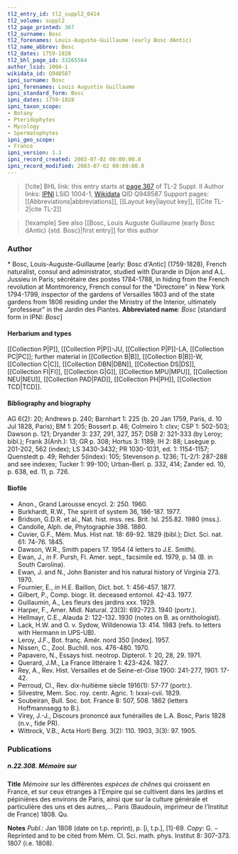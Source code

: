 ```yaml
---
tl2_entry_id: tl2_suppl2_0414
tl2_volume: suppl2
tl2_page_printed: 367
tl2_surname: Bosc
tl2_forenames: Louis-Auguste-Guillaume (early Bosc dAntic)
tl2_name_abbrev: Bosc
tl2_dates: 1759-1828
tl2_bhl_page_id: 33265564
author_lsid: 1004-1
wikidata_id: Q948587
ipni_surname: Bosc
ipni_forenames: Louis Augustin Guillaume
ipni_standard_form: Bosc
ipni_dates: 1759-1828
ipni_taxon_scope: 
- Botany
- Pteridophytes
- Mycology
- Spermatophytes
ipni_geo_scope: 
- France
ipni_version: 1.1
ipni_record_created: 2003-07-02 00:00:00.0
ipni_record_modified: 2003-07-02 00:00:00.0
---
```


> [!cite] BHL link: this entry starts at [page 367](https://www.biodiversitylibrary.org/page/33265564) of TL-2 Suppl. II
> Author links: [IPNI](https://www.ipni.org/a/1004-1) LSID 1004-1, [Wikidata](https://www.wikidata.org/wiki/Q948587) QID Q948587
> Support pages: [[Abbreviations|abbreviations]], [[Layout key|layout key]], [[Cite TL-2|cite TL-2]]

> [!example] See also [[Bosc, Louis Auguste Guillaume (early Bosc dAntic) {std. Bosc}|first entry]] for this author

### Author

\* Bosc, Louis-Auguste-Guillaume \[early: Bosc d'Antic\] (1759-1828), French naturalist, consul and administrator, studied with Durande in Dijon and A.L. Jussieu in Paris; sécrétaire des postes 1784-1788, in hiding from the French revolution at Montmorency, French consul for the "Directoire" in New York 1794-1799, inspector of the gardens of Versailles 1803 and of the state gardens from 1806 residing under the Ministry of the Interior, ultimately "professeur" in the Jardin des Plantes. 
**Abbreviated name**: *Bosc* \[standard form in IPNI: *Bosc*\]

#### Herbarium and types

[[Collection P|P]], [[Collection P|P]]-JU, [[Collection P|P]]-LA, [[Collection PC|PC]]; further material in [[Collection B|B]], [[Collection B|B]]-W, [[Collection C|C]], [[Collection DBN|DBN]], [[Collection DS|DS]], [[Collection FI|FI]], [[Collection G|G]], [[Collection MPU|MPU]], [[Collection NEU|NEU]], [[Collection PAD|PAD]], [[Collection PH|PH]], [[Collection TCD|TCD]].

#### Bibliography and biography

AG 6(2): 20; Andrews p. 240; Barnhart 1: 225 (b. 20 Jan 1759, Paris, d. 10 Jul 1828, Paris); BM 1: 205; Bossert p. 46; Colmeiro 1: clxv; CSP 1: 502-503; Dawson p. 121; Dryander 3: 237, 291, 327, 357; DSB 2: 321-333 (by Leroy; bibl.); Frank 3(Anh.): 13; GR p. 308; Hortus 3: 1189; IH 2: 88; Lasègue p. 201-202, 562 (index); LS 3430-3432; PR 1030-1031, ed. 1: 1154-1157; Quenstedt p. 49; Rehder 5(index): 105; Stevenson p. 1236; TL-2/1: 287-288 and see indexes; Tucker 1: 99-100; Urban-Berl. p. 332, 414; Zander ed. 10, p. 638, ed. 11, p. 726.

#### Biofile

- Anon., Grand Larousse encycl. 2: 250. 1960.
- Burkhardt, R.W., The spririt of system 36, 186-187. 1977.
- Bridson, G.D.R. et al., Nat. hist. mss. res. Brit. Isl. 255.82. 1980 (mss.).
- Candolle, Alph. de, Phytographie 398. 1880.
- Cuvier, G.F., Mém. Mus. Hist nat. 18: 69-92. 1829 (bibl.); Dict. Sci. nat. 61: 74-76. 1845.
- Dawson, W.R., Smith papers 17. 1954 (4 letters to J.E. Smith).
- Ewan, J., *in* F. Pursh, Fl. Amer. sept., facsimile ed. 1979, p. 14 (B. in South Carolina).
- Ewan, J. and N., John Banister and his natural history of Virginia 273. 1970.
- Fournier, E., *in* H.E. Baillon, Dict. bot. 1: 456-457. 1877.
- Gilbert, P., Comp. biogr. lit. deceased entomol. 42-43. 1977.
- Guillaumin, A., Les fleurs des jardins xxx. 1929.
- Harper, F., Amer. Midl. Natural. 23(3): 692-723. 1940 (portr.).
- Hellmayr, C.E., Alauda 2: 122-132. 1930 (notes on B. as ornithologist).
- Lack, H.W. and O. v. Sydow, Willdenowia 13: 414. 1983 (refs. to letters with Hermann in UPS-UB).
- Leroy, J.F., Bot. franç. Amér. nord 350 \[index\]. 1957.
- Nissen, C., Zool. Buchill. nos. 476-480. 1970.
- Papavero, N., Essays hist. neotrop. Dipterol. 1: 20, 28, 29. 1971.
- Querard, J.M., La France littéraire 1: 423-424. 1827.
- Rey, A., Rev. Hist. Versailles et de Seine-et-Oise 1900: 241-277, 1901: 17-42.
- Perroud, Cl., Rev. dix-huitième siècle 1916(1): 57-77 (portr.).
- Silvestre, Mem. Soc. roy. centr. Agric. 1: lxxxi-cvii. 1829.
- Soubeiran, Bull. Soc. bot. France 8: 507, 508. 1862 (letters Hoffmannsegg to B.).
- Virey, J.-J., Discours prononcé aux funérailles de L.A. Bosc, Paris 1828 (n.v., fide PR).
- Wittrock, V.B., Acta Horti Berg. 3(2): 110. 1903, 3(3): 97. 1905.

### Publications

##### n.22.308. Mémoire sur

**Title**
*Mémoire sur* les différentes *espèces de chênes* qui croissent en France, et sur ceux étranges à l'Empire qui se cultivent dans les jardins et pépinières des environs de Paris, ainsi que sur la culture générale et particulière des uns et des autres,... Paris (Baudouin, imprimeur de l'Institut de France) 1808. Qu.

**Notes**
*Publ*.: Jan 1808 (date on t.p. reprint), p. \[i, t.p.\], \[1\]-69. *Copy*: G. − Reprinted and to be cited from Mém. Cl. Sci. math. phys. Institut 8: 307-373. 1807 (i.e. 1808).

